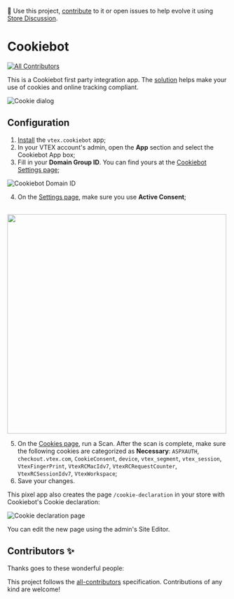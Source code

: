 📢 Use this project, [contribute](https://github.com/vtex-apps/cookiebot) to it or open issues to help evolve it using [Store Discussion](https://github.com/vtex-apps/store-discussion).

# Cookiebot

<!-- prettier-ignore-start -->
<!-- markdownlint-disable -->
<!-- ALL-CONTRIBUTORS-BADGE:START - Do not remove or modify this section -->
[![All Contributors](https://img.shields.io/badge/all_contributors-0-orange.svg?style=flat-square)](#contributors-)
<!-- ALL-CONTRIBUTORS-BADGE:END -->
<!-- markdownlint-enable -->
<!-- prettier-ignore-end -->

This is a Cookiebot first party integration app. The [solution](https://www.cookiebot.com/) helps make your use of cookies and online tracking compliant.

![Cookie dialog](https://user-images.githubusercontent.com/284515/77015180-d92c1100-6952-11ea-97e6-f2b94b900399.png)

## Configuration

1. [Install](https://vtex.io/docs/recipes/development/installing-an-app/) the `vtex.cookiebot` app;
2. In your VTEX account's admin, open the **App** section and select the Cookiebot App box;
3. Fill in your **Domain Group ID**. You can find yours at the [Cookiebot Settings page](https://manage.cookiebot.com/en/manage);

![Cookiebot Domain ID](https://user-images.githubusercontent.com/284515/77793196-6acd0a00-7048-11ea-9de5-0da4eb1c1917.png)

4. On the [Settings page](https://manage.cookiebot.com/en/manage), make sure you use **Active Consent**; 

<br/> <img width="500" src="https://user-images.githubusercontent.com/284515/78317146-de36b600-7537-11ea-885e-5b8a39d1db8c.png" />

5. On the [Cookies page](https://manage.cookiebot.com/en/cookies), run a Scan. After the scan is complete, make sure the following cookies are categorized as **Necessary**: `ASPXAUTH`, `checkout.vtex.com`, `CookieConsent`, `device`, `vtex_segment`, `vtex_session`, `VtexFingerPrint`, `VtexRCMacIdv7`, `VtexRCRequestCounter`, `VtexRCSessionIdv7`, `VtexWorkspace`;
6. Save your changes.
   
This pixel app also creates the page `/cookie-declaration` in your store with Cookiebot's Cookie declaration:

![Cookie declaration page](https://user-images.githubusercontent.com/284515/78317698-61a4d700-7539-11ea-9429-1a6275be1123.png)

You can edit the new page using the admin's Site Editor.

<!-- DOCS-IGNORE:start -->

## Contributors ✨

Thanks goes to these wonderful people:

<!-- ALL-CONTRIBUTORS-LIST:START - Do not remove or modify this section -->
<!-- prettier-ignore-start -->
<!-- markdownlint-disable -->
<!-- markdownlint-enable -->
<!-- prettier-ignore-end -->
<!-- ALL-CONTRIBUTORS-LIST:END -->

This project follows the [all-contributors](https://github.com/all-contributors/all-contributors) specification. Contributions of any kind are welcome!

<!-- DOCS-IGNORE:end -->

